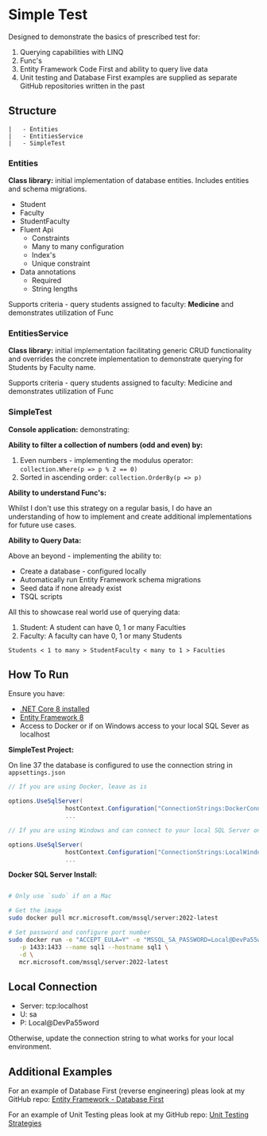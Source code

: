 # Simple Test

Designed to demonstrate the basics of prescribed test for:

1. Querying capabilities with LINQ
2. Func's
3. Entity Framework Code First and ability to query live data
4. Unit testing and Database First examples are supplied as separate GitHub repositories written in the past 

## Structure

```
|   - Entities
|   - EntitiesService
|   - SimpleTest
```

### Entities

**Class library:** initial implementation of database entities. Includes entities and schema migrations.

- Student
- Faculty
- StudentFaculty
- Fluent Api
  - Constraints
  - Many to many configuration
  - Index's
  - Unique constraint
- Data annotations
  - Required
  - String lengths

Supports criteria - query students assigned to faculty: **Medicine** and demonstrates utilization of Func

### EntitiesService

**Class library:** initial implementation facilitating generic CRUD functionality and overrides the concrete implementation to demonstrate querying for Students by Faculty name.

Supports criteria - query students assigned to faculty: Medicine and demonstrates utilization of Func

### SimpleTest

**Console application:** demonstrating:

**Ability to filter a collection of numbers (odd and even) by:**

1. Even numbers - implementing the modulus operator: `collection.Where(p => p % 2 == 0)`
2. Sorted in ascending order: `collection.OrderBy(p => p)`


**Ability to understand Func's:**

Whilst I don't use this strategy on a regular basis, I do have an understanding of how to implement and create additional implementations for future use cases.

**Ability to Query Data:**

Above an beyond - implementing the ability to:

- Create a database - configured locally
- Automatically run Entity Framework schema migrations
- Seed data if none already exist
- TSQL scripts

All this to showcase real world use of querying data:

1. Student: A student can have 0, 1 or many Faculties
2. Faculty: A faculty can have 0, 1 or many Students

```
Students < 1 to many > StudentFaculty < many to 1 > Faculties
```

##  How To Run

Ensure you have:

- [.NET Core 8 installed](https://dotnet.microsoft.com/en-us/download/dotnet/8.0)
- [Entity Framework 8](https://learn.microsoft.com/en-us/ef/core/get-started/overview/install)
- Access to Docker or if on Windows access to your local SQL Sever as localhost

**SimpleTest Project:**

On line 37 the database is configured to use the connection string in `appsettings.json` 

```C#
// If you are using Docker, leave as is

options.UseSqlServer(
				hostContext.Configuration["ConnectionStrings:DockerConnection"],
				...

// If you are using Windows and can connect to your local SQL Server on localhost with Windows Authentication (I haven't used windows for a while)

options.UseSqlServer(
				hostContext.Configuration["ConnectionStrings:LocalWindowsConnection"],
				...

```
**Docker SQL Server Install:**

```bash

# Only use `sudo` if on a Mac

# Get the image
sudo docker pull mcr.microsoft.com/mssql/server:2022-latest

# Set password and configure port number
sudo docker run -e "ACCEPT_EULA=Y" -e "MSSQL_SA_PASSWORD=Local@DevPa55word" \
   -p 1433:1433 --name sql1 --hostname sql1 \
   -d \
   mcr.microsoft.com/mssql/server:2022-latest
```

## Local Connection

- Server: tcp:localhost
- U: sa
- P: Local@DevPa55word

Otherwise, update the connection string to what works for your local environment.

##  Additional Examples

For an example of Database First (reverse engineering) pleas look at my GitHub repo: [Entity Framework - Database First](https://github.com/lightspaceliam/database-first-reverse-engineering-poc)

For an example of Unit Testing  pleas look at my GitHub repo:
[Unit Testing Strategies](https://github.com/lightspaceliam/unit-testing-strategies/tree/main) 